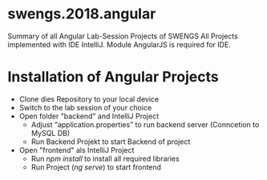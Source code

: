 # swengs.2018.angular
Summary of all Angular Lab-Session Projects of SWENGS
All Projects implemented with IDE IntelliJ. Module AngularJS is required for IDE.

# Installation of Angular Projects
 - Clone dies Repository to your local device
 - Switch to the lab session of your choice
 - Open folder "backend" and IntelliJ Project
    - Adjust "application.properties" to run backend server (Conncetion to MySQL DB)
    - Run Backend Projekt to start Backend of project
- Open "frontend" als IntelliJ Project 
    - Run *npm install* to install all required libraries
    - Run Project (*ng serve*) to start frontend
    
    
